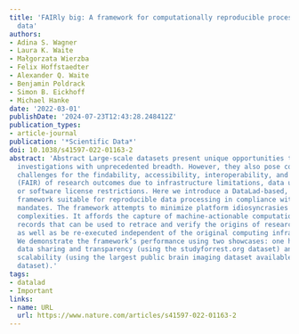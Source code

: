 ```yaml
---
title: 'FAIRly big: A framework for computationally reproducible processing of large-scale
  data'
authors:
- Adina S. Wagner
- Laura K. Waite
- Małgorzata Wierzba
- Felix Hoffstaedter
- Alexander Q. Waite
- Benjamin Poldrack
- Simon B. Eickhoff
- Michael Hanke
date: '2022-03-01'
publishDate: '2024-07-23T12:43:28.248412Z'
publication_types:
- article-journal
publication: '*Scientific Data*'
doi: 10.1038/s41597-022-01163-2
abstract: 'Abstract Large-scale datasets present unique opportunities to perform scientific
  investigations with unprecedented breadth. However, they also pose considerable
  challenges for the findability, accessibility, interoperability, and reusability
  (FAIR) of research outcomes due to infrastructure limitations, data usage constraints,
  or software license restrictions. Here we introduce a DataLad-based, domain-agnostic
  framework suitable for reproducible data processing in compliance with open science
  mandates. The framework attempts to minimize platform idiosyncrasies and performance-related
  complexities. It affords the capture of machine-actionable computational provenance
  records that can be used to retrace and verify the origins of research outcomes,
  as well as be re-executed independent of the original computing infrastructure.
  We demonstrate the framework’s performance using two showcases: one highlighting
  data sharing and transparency (using the studyforrest.org dataset) and another highlighting
  scalability (using the largest public brain imaging dataset available: the UK Biobank
  dataset).'
tags:
- datalad
- Important
links:
- name: URL
  url: https://www.nature.com/articles/s41597-022-01163-2
---
```

